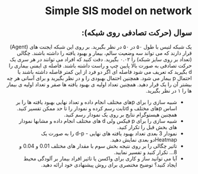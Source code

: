 <div dir='rtl'>

# Simple SIS model on network

## سوال (حرکت تصادفی روی شبکه):
 یک شبکه لتیس با طول ۵۰ در ۵۰ در نظر بگیرید. بر روی این شبکه ایجنت های (Agent) قرار دارند که می تواند سه وضعیت سالم، بیمار و بهبود یافته را داشته باشند. چگالی (تعداد بر روی سایز شبکه) را ۰.۰۲ بگیرید. دقت کنید که افراد می توانند در هر سری یک
حرکت تصادفی به صورت بالا پایین چپ و راست داشته باشند. فاصله ی ایمنی بیماری را d بگیرید که تعریف می شود فاصله ای اگر دو فرد از این کمتر فاصله داشته باشند با احتمال p بیمار می شود. همچنین احتمال بهبودی را و در نظر بگیرید و برای آسانی هر چه بیشتر آن را یک قرار دهید. همچنین تعداد اولیه ی بهبود یافته ها صفر و تعداد اولیه ی بیمار ها را ۱ در نظر بگیرید.

- شبیه سازی را برای pهای مختلف انجام داده و تعداد نهایی بهبود یافته ها را بر اساس
pهای مختلف و dثابت رسم کرده و نمودار را تا حد ممكن تفسیر کنید. همچنین هیستوگرام نتایج بر روی یک نمودار رسم کنید. 
- شبیه سازی را برای p فيکس ولی d های مختلف انجام داده و مشابها نمودار های بخش قبل را تکرار کنید.
- نمودار 3 بعدی تعداد بهبود یافته های نهایی -
d-p را به صورت یک Heatmapدو بعدی نمایش دهید.
- تاثیر چگالی را بر روی نتیجه بخش سوم با مقدار های مختلف
0.01 و
0.04 و 8... تکرار کنید و تفسیر نمایید.
- آیا می توانید ساز و کاری برای واکسن یا تاثیر افراد بیمار بر آلودگی محیط ایجاد کنید؟ توضیح مختصری برای روش پیشنهادی خود ارائه دهید.